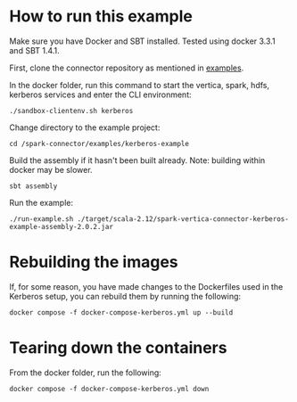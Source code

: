 # How to run this example

Make sure you have Docker and SBT installed. Tested using docker 3.3.1 and SBT 1.4.1.

First, clone the connector repository as mentioned in [examples](/examples/README.md).

In the docker folder, run this command to start the vertica, spark, hdfs, kerberos services and enter the CLI environment:
```
./sandbox-clientenv.sh kerberos
```

Change directory to the example project:
```
cd /spark-connector/examples/kerberos-example
```

Build the assembly if it hasn't been built already.  Note: building within docker may be slower.
```
sbt assembly
```

Run the example:
```
./run-example.sh ./target/scala-2.12/spark-vertica-connector-kerberos-example-assembly-2.0.2.jar
``` 

# Rebuilding the images

If, for some reason, you have made changes to the Dockerfiles used in the Kerberos setup, you can rebuild them by running the following:
```
docker compose -f docker-compose-kerberos.yml up --build
```

# Tearing down the containers

From the docker folder, run the following:
```
docker compose -f docker-compose-kerberos.yml down
```
